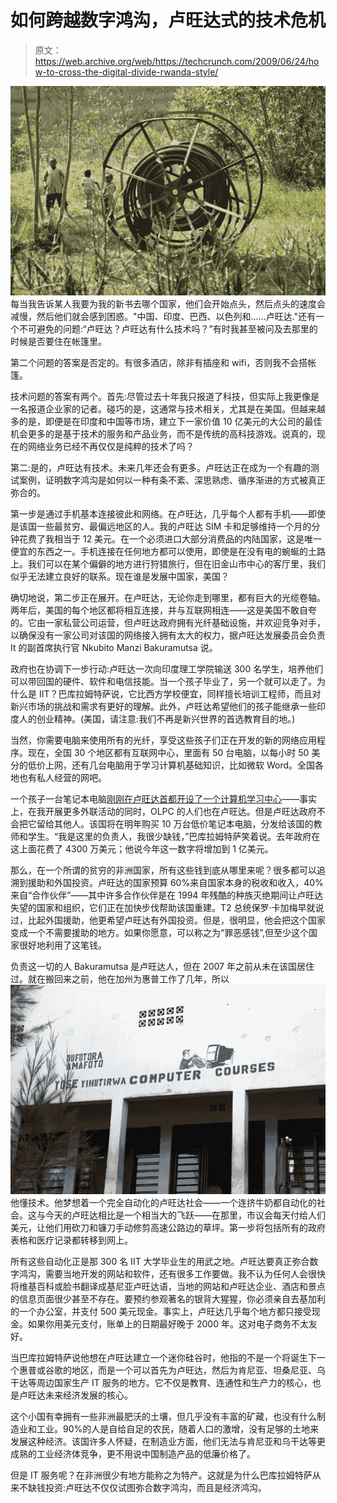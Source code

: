 # 如何跨越数字鸿沟，卢旺达式的技术危机

> 原文：<https://web.archive.org/web/https://techcrunch.com/2009/06/24/how-to-cross-the-digital-divide-rwanda-style/>

![ge_rwa_fiber_02](img/4b616255e512e3e8645fe002a44c0b3b.png "ge_rwa_fiber_02")每当我告诉某人我要为我的新书去哪个国家，他们会开始点头，然后点头的速度会减慢，然后他们就会感到困惑。"中国、印度、巴西、以色列和……卢旺达."还有一个不可避免的问题:“卢旺达？卢旺达有什么技术吗？”有时我甚至被问及去那里的时候是否要住在帐篷里。

第二个问题的答案是否定的。有很多酒店，除非有插座和 wifi，否则我不会搭帐篷。

技术问题的答案有两个。首先:尽管过去十年我只报道了科技，但实际上我更像是一名报道企业家的记者。碰巧的是，这通常与技术相关，尤其是在美国。但越来越多的是，即便是在印度和中国等市场，建立下一家价值 10 亿美元的大公司的最佳机会更多的是基于技术的服务和产品业务，而不是传统的高科技游戏。说真的，现在的网络业务已经不再仅仅是纯粹的技术了吗？

第二:是的，卢旺达有技术。未来几年还会有更多。卢旺达正在成为一个有趣的测试案例，证明数字鸿沟是如何以一种有条不紊、深思熟虑、循序渐进的方式被真正弥合的。

第一步是通过手机基本连接彼此和网络。在卢旺达，几乎每个人都有手机——即使是该国一些最贫穷、最偏远地区的人。我的卢旺达 SIM 卡和足够维持一个月的分钟花费了我相当于 12 美元。在一个必须进口大部分消费品的内陆国家，这是唯一便宜的东西之一。手机连接在任何地方都可以使用，即使是在没有电的蜿蜒的土路上。我们可以在某个偏僻的地方进行狩猎旅行，但在旧金山市中心的客厅里，我们似乎无法建立良好的联系。现在谁是发展中国家，美国？

确切地说，第二步正在展开。在卢旺达，无论你走到哪里，都有巨大的光缆卷轴。两年后，美国的每个地区都将相互连接，并与互联网相连——这是美国不敢自夸的。它由一家私营公司运营，但卢旺达政府拥有光纤基础设施，并欢迎竞争对手，以确保没有一家公司对该国的网络接入拥有太大的权力，据卢旺达发展委员会负责 It 的副首席执行官 Nkubito Manzi Bakuramutsa 说。

政府也在协调下一步行动:卢旺达一次向印度理工学院输送 300 名学生，培养他们可以带回国的硬件、软件和电信技能。当一个孩子毕业了，另一个就可以走了。为什么是 IIT？巴库拉姆特萨说，它比西方学校便宜，同样擅长培训工程师，而且对新兴市场的挑战和需求有更好的理解。此外，卢旺达希望他们的孩子能继承一些印度人的创业精神。(美国，请注意:我们不再是新兴世界的首选教育目的地。)

当然，你需要电脑来使用所有的光纤，享受这些孩子们正在开发的新的网络应用程序。现在，全国 30 个地区都有互联网中心，里面有 50 台电脑，以每小时 50 美分的低价上网，还有几台电脑用于学习计算机基础知识，比如微软 Word。全国各地也有私人经营的网吧。

一个孩子一台笔记本电脑[刚刚在卢旺达首都开设了一个计算机学习中心](https://web.archive.org/web/20221007032525/http://blog.laptop.org/2009/06/11/one-laptop-per-child-creates-a-global-center-for-excellence-in-laptops-and-learning/)——事实上，在我开展更多外联活动的同时，OLPC 的人们也在卢旺达。但是卢旺达政府不会把它留给其他人。该国将在明年购买 10 万台低价笔记本电脑，分发给该国的教师和学生。“我是这里的负责人，我很少缺钱，”巴库拉姆特萨笑着说。去年政府在这上面花费了 4300 万美元；他说今年这一数字将增加到 1 亿美元。

那么，在一个所谓的贫穷的非洲国家，所有这些钱到底从哪里来呢？很多都可以追溯到援助和外国投资。卢旺达的国家预算 60%来自国家本身的税收和收入，40%来自“合作伙伴”——其中许多合作伙伴是在 1994 年残酷的种族灭绝期间让卢旺达失望的国家和组织，它们正在加快步伐帮助该国重建。T2 总统保罗·卡加梅早就说过，比起外国援助，他更希望卢旺达有外国投资。但是，很明显，他会把这个国家变成一个不需要援助的地方。如果你愿意，可以称之为“罪恶感钱”,但至少这个国家很好地利用了这笔钱。

负责这一切的人 Bakuramutsa 是卢旺达人，但在 2007 年之前从未在该国居住过。就在搬回来之前，他在加州为惠普工作了几年，所以![ge_rwa_computer](img/0cc4d645b31c0f3d3a6f9efd71ee5f22.png "ge_rwa_computer")他懂技术。他梦想着一个完全自动化的卢旺达社会——一个连挤牛奶都自动化的社会。这与今天的卢旺达相比是一个相当大的飞跃——在那里，市议会每天付给人们美元，让他们用砍刀和镰刀手动修剪高速公路边的草坪。第一步将包括所有的政府表格和医疗记录都转移到网上。

所有这些自动化正是那 300 名 IIT 大学毕业生的用武之地。卢旺达要真正弥合数字鸿沟，需要当地开发的网站和软件，还有很多工作要做。我不认为任何人会很快将维基百科或脸书翻译成基尼亚卢旺达语，当地的网站和卢旺达企业、酒店和景点的信息页面很少甚至不存在。要预约参观著名的银背大猩猩，你必须亲自去基加利的一个办公室，并支付 500 美元现金。事实上，卢旺达几乎每个地方都只接受现金。如果你用美元支付，账单上的日期最好晚于 2000 年。这对电子商务不太友好。

当巴库拉姆特萨说他想在卢旺达建立一个迷你硅谷时，他指的不是一个将诞生下一个惠普或谷歌的地区，而是一个可以首先为卢旺达，然后为肯尼亚、坦桑尼亚、乌干达等周边国家生产 IT 服务的地方。它不仅是教育、连通性和生产力的核心，也是卢旺达未来经济发展的核心。

这个小国有幸拥有一些非洲最肥沃的土壤，但几乎没有丰富的矿藏，也没有什么制造业和工业。90%的人是自给自足的农民，随着人口的激增，没有足够的土地来发展这种经济。该国许多人怀疑，在制造业方面，他们无法与肯尼亚和乌干达等更成熟的工业经济体竞争，更不用说中国制造产品的低廉价格了。

但是 IT 服务呢？在非洲很少有地方能称之为特产。这就是为什么巴库拉姆特萨从来不缺钱投资:卢旺达不仅仅试图弥合数字鸿沟，而且是经济鸿沟。